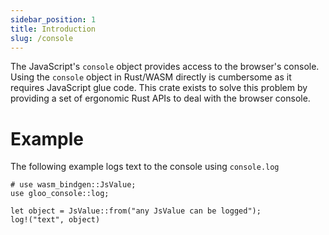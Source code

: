 ```yaml
---
sidebar_position: 1
title: Introduction
slug: /console
---
```


The JavaScript's `console` object provides access to the browser's console.
Using the `console` object in Rust/WASM directly is cumbersome as it requires JavaScript glue code.
This crate exists to solve this problem by providing a set of ergonomic Rust APIs to deal
with the browser console.

# Example

The following example logs text to the console using `console.log`

```no_run, rust
# use wasm_bindgen::JsValue;
use gloo_console::log;

let object = JsValue::from("any JsValue can be logged");
log!("text", object)
```
